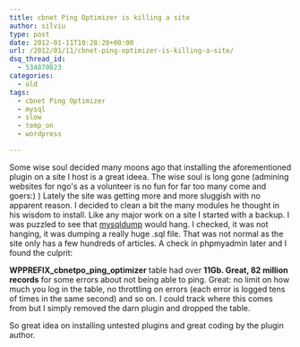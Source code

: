 ```yaml
---
title: cbnet Ping Optimizer is killing a site
author: silviu
type: post
date: 2012-01-11T10:28:20+00:00
url: /2012/01/11/cbnet-ping-optimizer-is-killing-a-site/
dsq_thread_id:
  - 534870823
categories:
  - old
tags:
  - cbnet Ping Optimizer
  - mysql
  - slow
  - temp_on
  - wordpress

---
```

Some wise soul decided many moons ago that installing the aforementioned plugin on a site I host is a great ideea. The wise soul is long gone (admining websites for ngo's as a volunteer is no fun for far too many come and goers:) ) Lately the site was getting more and more sluggish with no apparent reason. I decided to clean a bit the many modules he thought in his wisdom to install. Like any major work on a site I started with a backup. I was puzzled to see that [mysqldump][1] would hang. I checked, it was not hanging, it was dumping a really huge .sql file. That was not normal as the site only has a few hundreds of articles. A check in phpmyadmin later and I found the culprit:

**WPPREFIX_cbnetpo_ping_optimizer** table had over **11Gb. Great, 82 million records** for some errors about not being able to ping. Great: no limit on how much you log in the table, no throttling on errors (each error is logged tens of times in the same second) and so on. I could track where this comes from but I simply removed the darn plugin and dropped the table.

So great idea on installing untested plugins and great coding by the plugin author.

 [1]: http://manpages.sgvulcan.com/mysqldump.1.php